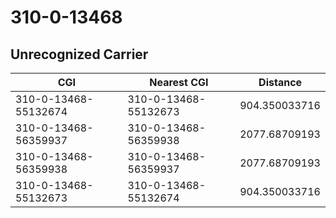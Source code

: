 # 310-0-13468
## Unrecognized Carrier


| CGI | Nearest CGI | Distance |
|-----|-------------|----------|
| 310-0-13468-55132674 | 310-0-13468-55132673 | 904.350033716 |
| 310-0-13468-56359937 | 310-0-13468-56359938 | 2077.68709193 |
| 310-0-13468-56359938 | 310-0-13468-56359937 | 2077.68709193 |
| 310-0-13468-55132673 | 310-0-13468-55132674 | 904.350033716 |
